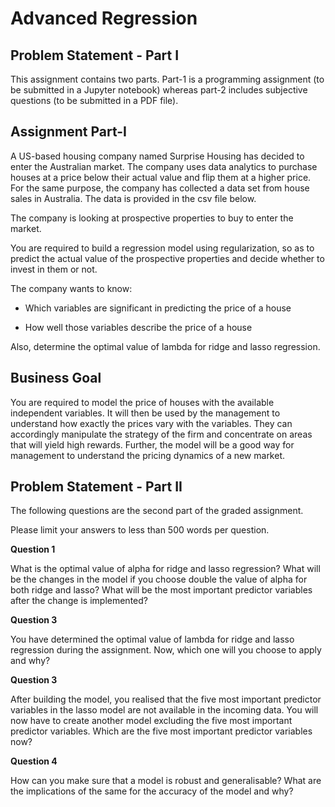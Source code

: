# Advanced Regression

## Problem Statement - Part I
This assignment contains two parts. Part-1 is a programming assignment (to be submitted in a Jupyter notebook) whereas part-2 includes subjective questions (to be submitted in a PDF file). 

## Assignment Part-I
A US-based housing company named Surprise Housing has decided to enter the Australian market. The company uses data analytics to purchase houses at a price below their actual value and flip them at a higher price. For the same purpose, the company has collected a data set from house sales in Australia. The data is provided in the csv file below.

 

The company is looking at prospective properties to buy to enter the market.

You are required to build a regression model using regularization, so as to predict the actual value of the prospective properties and decide whether to invest in them or not.

 

The company wants to know:

  - Which variables are significant in predicting the price of a house

  - How well those variables describe the price of a house

 

Also, determine the optimal value of lambda for ridge and lasso regression.

 

## Business Goal 

 
You are required to model the price of houses with the available independent variables. It will then be used by the management to understand how exactly the prices vary with the variables. They can accordingly manipulate the strategy of the firm and concentrate on areas that will yield high rewards. Further, the model will be a good way for management to understand the pricing dynamics of a new market.

## Problem Statement - Part II

The following questions are the second part of the graded assignment.
 

Please limit your answers to less than 500 words per question.
 

 

**Question 1**

What is the optimal value of alpha for ridge and lasso regression? What will be the changes in the model if you choose double the value of alpha for both ridge and lasso? What will be the most important predictor variables after the change is implemented?

 

**Question 3**

You have determined the optimal value of lambda for ridge and lasso regression during the assignment. Now, which one will you choose to apply and why?

 

**Question 3**

After building the model, you realised that the five most important predictor variables in the lasso model are not available in the incoming data. You will now have to create another model excluding the five most important predictor variables. Which are the five most important predictor variables now?

 

**Question 4**

How can you make sure that a model is robust and generalisable? What are the implications of the same for the accuracy of the model and why?

 
